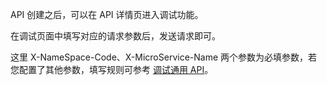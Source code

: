 API 创建之后，可以在 API 详情页进入调试功能。
<!--![](https://main.qcloudimg.com/raw/29c129359592b0fb700a1ab157dcd6ff.png)-->

在调试页面中填写对应的请求参数后，发送请求即可。
<!--![](https://main.qcloudimg.com/raw/94e4f9329c7102475cec7d03bf8e17b2.png)-->

这里 X-NameSpace-Code、X-MicroService-Name 两个参数为必填参数，若您配置了其他参数，填写规则可参考 [调试通用 API](https://intl.cloud.tencent.com/document/product/628/12005)。  
